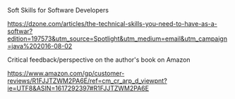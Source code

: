 Soft Skills for Software Developers

https://dzone.com/articles/the-technical-skills-you-need-to-have-as-a-softwar?edition=197573&utm_source=Spotlight&utm_medium=email&utm_campaign=java%202016-08-02

Critical feedback/perspective on the author's book on Amazon 

https://www.amazon.com/gp/customer-reviews/R1FJJTZWM2PA6E/ref=cm_cr_arp_d_viewpnt?ie=UTF8&ASIN=1617292397#R1FJJTZWM2PA6E

